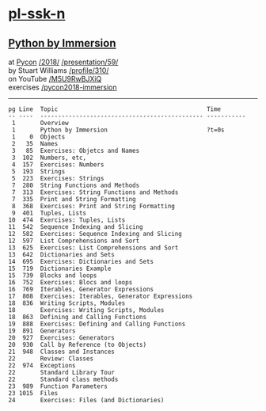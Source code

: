 # [pl-ssk-n](README.md)

## [Python by Immersion](python-by-immersion.md)
at [Pycon] [/2018/] [/presentation/59/]  
by Stuart Williams [/profile/310/]  
on YouTube [/M5U9RwBJXiQ]  
exercises [/pycon2018-immersion]  

---
[Pycon]: https://us.pycon.org/
[/2018/]: https://us.pycon.org/2018/
[/presentation/59/]: https://us.pycon.org/2018/schedule/presentation/59/
[/profile/310/]: https://us.pycon.org/2018/speaker/profile/310/
[/M5U9RwBJXiQ]: https://www.youtube.com/watch?v=M5U9RwBJXiQ
[/pycon2018-immersion]: http://bit.ly/pycon2018-immersion


```
pg Line  Topic                                          Time
-- ----  ---------------------------------------------- -----------
 1       Overview
 1       Python by Immersion                            ?t=0s
 1    0  Objects                                        
 2   35  Names                                          
 3   85  Exercises: Objetcs and Names                   
 3  102  Numbers, etc,
 4  157  Exercises: Numbers
 5  193  Strings
 5  223  Exercises: Strings
 7  280  String Functions and Methods
 7  313  Exercises: String Functions and Methods
 7  335  Print and String Formatting
 8  368  Exercises: Print and String Formatting
 9  401  Tuples, Lists
10  474  Exercises: Tuples, Lists
11  542  Sequence Indexing and Slicing
12  582  Exercises: Sequence Indexing and Slicing
12  597  List Comprehensions and Sort
13  625  Exercises: List Comprehensions and Sort
13  642  Dictionaries and Sets
14  695  Exercises: Dictionaries and Sets
15  719  Dictionaries Example
15  739  Blocks and loops
16  752  Exercises: Blocs and loops
16  769  Iterables, Generator Expressions
17  808  Exercises: Iterables, Generator Expressions
18  836  Writing Scripts, Modules
18       Exercises: Writing Scripts, Modules
18  863  Defining and Calling Functions
19  888  Exercises: Defining and Calling Functions
19  891  Generators
20  927  Exercises: Generators
20  930  Call by Reference (to Objects)
21  948  Classes and Instances
22       Review: Classes
22  974  Exceptions
22       Standard Library Tour
22       Standard class methods
23  989  Function Parameters
23 1015  Files
24       Exercises: Files (and Dictionaries)
```




